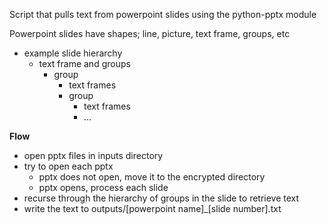 Script that pulls text from powerpoint slides using the python-pptx module

Powerpoint slides have shapes; line, picture, text frame, groups, etc
- example slide hierarchy
    - text frame and groups
        - group
            - text frames
            - group
                - text frames
                - ...
             

**Flow**
- open pptx files in inputs directory
- try to open each pptx
    - pptx does not open, move it to the encrypted directory
    - pptx opens, process each slide
- recurse through the hierarchy of groups in the slide to retrieve text
- write the text to outputs/[powerpoint name]_[slide number].txt
